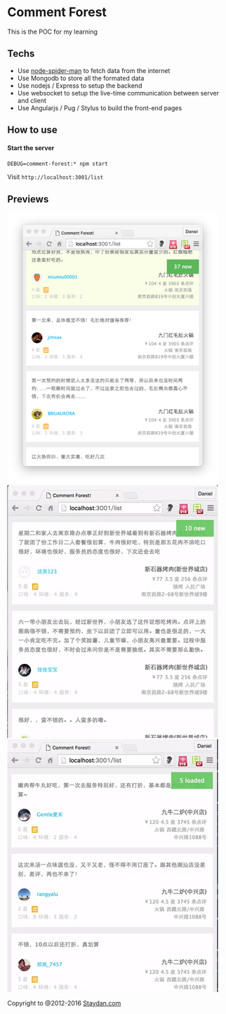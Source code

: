 # Comment Forest

This is the POC for my learning

## Techs

- Use [node-spider-man](https://github.com/DanielZhu/node-spider-man) to fetch data from the internet
- Use Mongodb to store all the formated data
- Use nodejs / Express to setup the backend
- Use websocket to setup the live-time communication between server and client
- Use Angularjs / Pug / Stylus to build the front-end pages

## How to use

#### Start the server

`DEBUG=comment-forest:* npm start` 

Visit `http://localhost:3001/list`

## Previews

<img width="480px" src="https://github.com/DanielZhu/comment-forest/blob/master/extra_previews/list.png">

<img width="480px" src="https://github.com/DanielZhu/comment-forest/blob/master/extra_previews/preview-anim2-scroll-clear.gif">

<img width="480px" src="https://github.com/DanielZhu/comment-forest/blob/master/extra_previews/preview-anim1.gif">


Copyright to @2012-2016 [Staydan.com](http://staydan.com)



